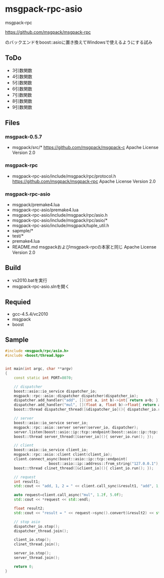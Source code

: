 msgpack-rpc-asio
================
msgpack-rpc

<https://github.com/msgpack/msgpack-rpc>

のバックエンドをboost::asioに置き換えてWindowsで使えるようにする試み

ToDo
----
* 3引数関数
* 4引数関数
* 5引数関数
* 6引数関数
* 7引数関数
* 8引数関数
* 9引数関数

Files
-----
### msgpack-0.5.7
- msgpack/src/*
<https://github.com/msgpack/msgpack-c>
Apache License Version 2.0

### msgpack-rpc
- msgpack-rpc-asio/include/msgpack/rpc/protocol.h
<https://github.com/msgpack/msgpack-rpc>
Apache License Version 2.0

### msgpack-rpc-asio
- msgpack/premake4.lua
- msgpack-rpc-asio/premake4.lua
- msgpack-rpc-asio/include/msgpack/rpc/asio.h
- msgpack-rpc-asio/include/msgpack/rpc/asio/*
- msgpack-rpc-asio/include/msgpack/tuple_util.h
- sapmple/*
- test/*
- premake4.lua
- README.md
msgpackおよびmsgpack-rpcの本家と同じ Apache License Version 2.0

Build
-----
- vs2010.batを実行
- msgpack-rpc-asio.slnを開く

Requied
-------
* gcc-4.5.4/vc2010
* msgpack
* boost

Sample
------
```c++
#include <msgpack/rpc/asio.h>
#include <boost/thread.hpp>


int main(int argc, char **argv)
{
    const static int PORT=8070;

    // dispatcher
    boost::asio::io_service dispatcher_io;
    msgpack::rpc::asio::dispatcher dispatcher(dispatcher_io);
    dispatcher.add_handler("add", [](int a, int b)->int{ return a+b; });
    dispatcher.add_handler("mul", [](float a, float b)->float{ return a*b; });
    boost::thread dispatcher_thread([&dispatcher_io](){ dispatcher_io.run(); });

    // server
    boost::asio::io_service server_io;
    msgpack::rpc::asio::server server(server_io, dispatcher);
    server.listen(boost::asio::ip::tcp::endpoint(boost::asio::ip::tcp::v4(), PORT));
    boost::thread server_thread([&server_io](){ server_io.run(); });

    // client
    boost::asio::io_service client_io;
    msgpack::rpc::asio::client client(client_io); 
    client.connect_async(boost::asio::ip::tcp::endpoint(
                    boost::asio::ip::address::from_string("127.0.0.1"), PORT));
    boost::thread clinet_thread([&client_io](){ client_io.run(); });

    // request
	int result1;
    std::cout << "add, 1, 2 = " << client.call_sync(&result1, "add", 1, 2) << std::endl;

    auto request=client.call_async("mul", 1.2f, 5.0f);
    std::cout << *request << std::endl;

    float result2;
    std::cout << "result = " << request->sync().convert(&result2) << std::endl;

    // stop asio
	dispatcher_io.stop();
    dispatcher_thread.join();

    client_io.stop();
    clinet_thread.join();

    server_io.stop();
    server_thread.join();

    return 0;
}
```
